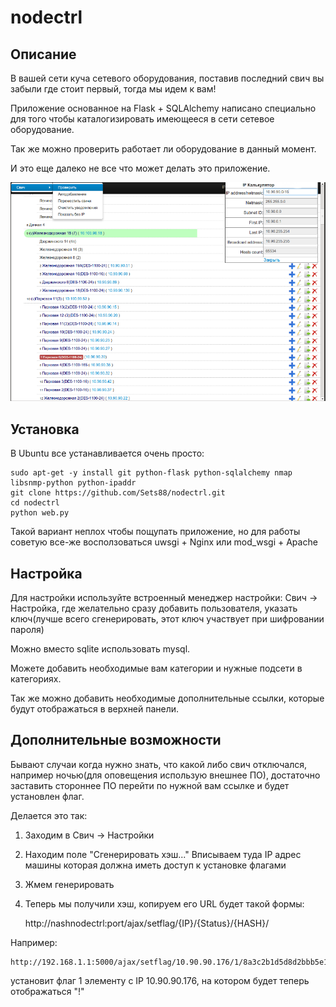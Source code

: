 nodectrl
========

## Описание
В вашей сети куча сетевого оборудования, поставив последний свич вы забыли где стоит первый, тогда мы идем к вам!

Приложение основанное на Flask + SQLAlchemy написано специально для того чтобы каталогизировать имеющееся в сети сетевое оборудование.

Так же можно проверить работает ли оборудование в данный момент.

И это еще далеко не все что может делать это приложение. 

![Screenshot](/img/nodectrl.png)

## Установка
В Ubuntu все устанавливается очень просто:

    sudo apt-get -y install git python-flask python-sqlalchemy nmap libsnmp-python python-ipaddr
    git clone https://github.com/Sets88/nodectrl.git
    cd nodectrl
    python web.py

Такой вариант неплох чтобы пощупать приложение, но для работы советую все-же восползоваться uwsgi + Nginx или mod_wsgi + Apache


## Настройка
Для настройки используйте встроенный менеджер настройки: Свич -> Настройка, где желательно сразу добавить пользователя, указать ключ(лучше всего сгенерировать, этот ключ участвует при шифровании пароля)

Можно вместо sqlite использовать mysql.

Можете добавить необходимые вам категории и нужные подсети в категориях.

Так же можно добавить необходимые дополнительные ссылки, которые будут отображаться в верхней панели.

## Дополнительные возможности

Бывают случаи когда нужно знать, что какой либо свич отключался, например ночью(для оповещения использую внешнее ПО), достаточно заставить стороннее ПО перейти по нужной вам ссылке и будет установлен флаг.

Делается это так:

1. Заходим в Свич -> Настройки
2. Находим поле "Сгенерировать хэш..." Вписываем туда IP адрес машины которая должна иметь доступ к установке флагами
3. Жмем генерировать
4. Теперь мы получили хэш, копируем его
URL будет такой формы:

	http://nashnodectrl:port/ajax/setflag/{IP}/{Status}/{HASH}/

Например:

	http://192.168.1.1:5000/ajax/setflag/10.90.90.176/1/8a3c2b1d5d8d2bbb5e190e0e9bc39ce01f981eaa/

установит флаг 1 элементу с IP 10.90.90.176, на котором будет теперь отображаться "!"